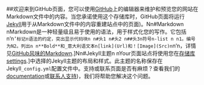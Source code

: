 ##欢迎来到GitHub页面，您可以使用[GitHub](https://github.com/floting/floting.github.io/edit/main/README.md)上的编辑器来维护和预览您的网站在Markdown文件中的内容。当您承诺使用这个存储库时，GitHub页面将运行[Jekyll](https://jekyllrb.com/)用于从Markdown文件中的内容重建站点中的页面)。Nn#Markdown nMarkdown是一种轻量级且易于使用的语法，用于样式化您的写作。它包括n‘n`’标记n语法的约定，突出显示代码块n n#头1 n#头2 n##头3n符号n-list n n1。编号为N2。列出n n**Bold**和_意大利语文本n[link](Url)和！[Image](Src)n`n‘n，详情见[GitHub风味的Markdown](https://guides.github.com/features/mastering-markdown/).]Nn#Jekyll主题n nYour页面站点将使用您在[存储库settings](https://github.com/floting/floting.github.io/settings/pages).]中选择的Jekyll主题的布局和样式。此主题的名称保存在Jekyll`_config.yml`配置文件中。支持或联系页面是否有麻烦？查看我们的[documentation](https://docs.github.com/categories/github-pages-basics/)或[联系人支持](https://support.github.com/contact))，我们将帮助您解决这个问题。

